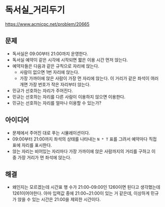 # 독서실_거리두기

https://www.acmicpc.net/problem/20665

## 문제

- 독서실은 09:00부터 21:00까지 운영한다.
- 독서실 예약이 같은 시각에 시작되면 짧은 이용 시간 먼저 앉는다.
- 예약자들은 다음과 같은 규칙으로 자리에 앉는다.
  - 사람이 없으면 1번 자리에 앉는다.
  - 가장 가까이에 앉은 사람이 가장 먼 자리에 앉는다. 이 거리가 같은 좌석이 여러 개면 가장 번호가 작은 자리부터 앉는다.
- 민규가 선호하는 자리가 주어진다.
- 민규는 선호하는 자리를 다른 사람이 이용하지 않으면 이용한다.
- 민규는 선호하는 자리를 얼마나 이용할 수 있는가?

## 아이디어

- 문제에서 주어진 대로 푸는 시뮬레이션이다.
- 09:00부터 21:00까지 좌석의 상태를 나타내는 `N * T` 표를 그려서 예약마다 직접 표에 자리를 표시한다.
- 앉는 자리는 비어있는 자리마다 가장 가까이에 앉은 사람까지의 거리를 구하고 이 중 가장 거리가 먼 좌석에 앉는다.

## 해결

- 왜인지는 모르겠는데 시간표 행 수가 21:00-09:00인 1260이면 된다고 생각했는데 1261이어야한다. 아마 입력값 중에 21:00~21:00이 있는 거 같은데, 이상하게 민규가 앉을 수 있는 시간은 21:00을 제외한 시간이다.